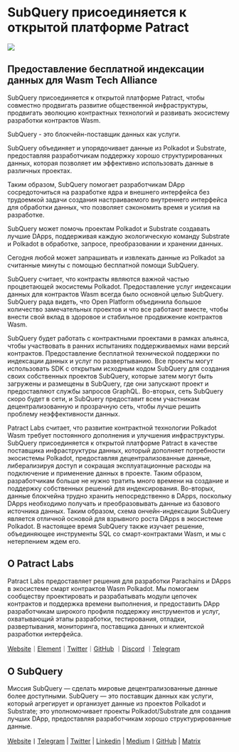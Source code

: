 # SubQuery присоединяется к открытой платформе Patract

![](https://miro.medium.com/max/1400/0*0inUQ8U1g9auTjfU)

## Предоставление бесплатной индексации данных для Wasm Tech Alliance

SubQuery присоединяется к открытой платформе Patract, чтобы совместно продвигать развитие общественной инфраструктуры, продвигать эволюцию контрактных технологий и развивать экосистему разработки контрактов Wasm.

SubQuery - это блокчейн-поставщик данных как услуги.

SubQuery объединяет и упорядочивает данные из Polkadot и Substrate, предоставляя разработчикам поддержку хорошо структурированных данных, которая позволяет им эффективно использовать данные в различных проектах.

Таким образом, SubQuery помогает разработчикам DApp сосредоточиться на разработке ядра и внешнего интерфейса без трудоемкой задачи создания настраиваемого внутреннего интерфейса для обработки данных, что позволяет сэкономить время и усилия на разработке.

SubQuery может помочь проектам Polkadot и Substrate создавать лучшие DApps, поддерживая каждую экологическую команду Substrate и Polkadot в обработке, запросе, преобразовании и хранении данных.

Сегодня любой может запрашивать и извлекать данные из Polkadot за считанные минуты с помощью бесплатной помощи SubQuery.

SubQuery считает, что контракты являются важной частью процветающей экосистемы Polkadot. Предоставление услуг индексации данных для контрактов Wasm всегда было основной целью SubQuery. SubQuery рада видеть, что Open Platform объединила большое количество замечательных проектов и что все работают вместе, чтобы внести свой вклад в здоровое и стабильное продвижение контрактов Wasm.

SubQuery будет работать с контрактными проектами в рамках альянса, чтобы участвовать в ранних испытаниях поддерживаемых нами версий контрактов. Предоставление бесплатной технической поддержки по индексации данных и услуг по развертыванию. Все проекты могут использовать SDK с открытым исходным кодом SubQuery для создания своих собственных проектов SubQuery, которые затем могут быть загружены и размещены в SubQuery, где они запускают проект и предоставляют службы запросов GraphQL. Во-вторых, сеть SubQuery скоро будет в сети, и SubQuery предоставит всем участникам децентрализованную и прозрачную сеть, чтобы лучше решить проблему неэффективности данных.

Patract Labs считает, что развитие контрактной технологии Polkadot Wasm требует постоянного дополнения и улучшения инфраструктуры. SubQuery присоединяется к открытой платформе Patract в качестве поставщика инфраструктуры данных, который дополняет потребности экосистемы Polkadot, предоставляя децентрализованные данные, либерализируя доступ и сокращая эксплуатационные расходы на подключение и применение данных в проекте. Таким образом, разработчикам больше не нужно тратить много времени на создание и поддержку собственных решений для индексирования. Во-вторых, данные блокчейна трудно хранить непосредственно в DApps, поскольку DApps необходимо получать и преобразовывать данные из базового источника данных. Таким образом, схема ончейн-индексации SubQuery является отличной основой для взрывного роста DApps в экосистеме Polkadot. В настоящее время SubQuery также изучает решение, объединяющее инструменты SQL со смарт-контрактами Wasm, и мы с нетерпением ждем его.

## О Patract Labs

Patract Labs предоставляет решения для разработки Parachains и DApps в экосистеме смарт контрактов Wasm Polkadot. Мы помогаем сообществу проектировать и разрабатывать модули цепочек контрактов и поддержка времени выполнения, и предоставить DApp разработчикам широкого профиля поддержку инструментов и услуг, охватывающий этапы разработки, тестирования, отладки, развертывания, мониторинга, поставщика данных и клиентской разработки интерфейса.

[Website](https://patract.io/)｜[Element](https://app.element.io/#/room/#PatractLabsDev:matrix.org)｜[Twitter](https://twitter.com/PatractLabs)｜[GitHub](https://github.com/patractlabs) ｜[Discord](https://discord.gg/yMRMqcAb24) ｜[Telegram](https://t.me/patract)

## О SubQuery

Миссия SubQuery — сделать мировые децентрализованные данные более доступными. SubQuery — это поставщик данных как услуги, который агрегирует и организует данные из проектов Polkadot и Substrate; это уполномочивает проекты Polkadot/Substrate для создания лучших DApp, предоставляя разработчикам хорошо структурированные данные.

[Website](https://www.subquery.network/)丨[Telegram](https://t.me/subquerynetwork) | [Twitter](https://twitter.com/subquerynetwork) | [Linkedin](https://www.linkedin.com/company/subquery) | [Medium](https://subquery.medium.com/)丨[GitHub](https://github.com/subquery/subql) | [Matrix](https://matrix.to/#/#subquery:matrix.org)
